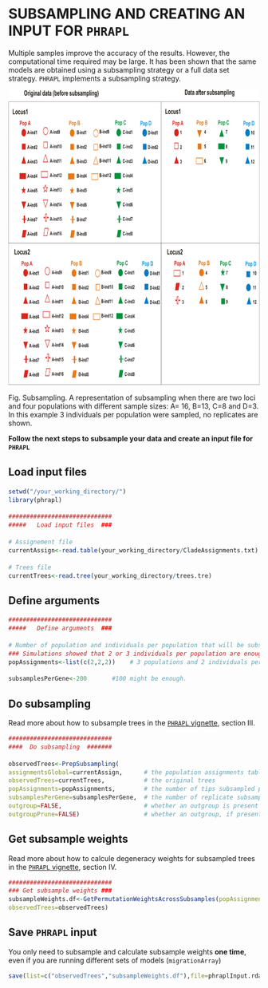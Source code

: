 SUBSAMPLING AND CREATING AN INPUT FOR `PHRAPL`
=======

Multiple samples improve the accuracy of the results. However, the computational time required may be large. It has been shown that the same models are obtained using a subsampling strategy or a full data set strategy. `PHRAPL` implements a subsampling strategy.

<img src="https://github.com/ariadnamorales/phrapl-manual/blob/master/images/subsampling.png?raw=true" width="811.5" height="592" />

Fig. Subsampling. A representation of subsampling when there are two loci and four populations with different sample sizes: A= 16, B=13, C=8 and D=3. In this example 3 individuals per population were sampled, no replicates are shown.

__Follow the next steps to subsample your data and create an input file for `PHRAPL`__

## Load input files

```r
setwd("/your_working_directory/")
library(phrapl)

#############################
#####   Load input files  ###

# Assignement file
currentAssign<-read.table(your_working_directory/CladeAssignments.txt)

# Trees file
currentTrees<-read.tree(your_working_directory/trees.tre)
```

## Define arguments

```r
#############################
#####   Define arguments  ###

# Number of population and individuals per population that will be subsampled
### Simulations showed that 2 or 3 individuals per population are enough.
popAssignments<-list(c(2,2,2))    # 3 populations and 2 individuals per population

subsamplesPerGene<-200       #100 might be enough.
```
 
## Do subsampling
Read more about how to subsample trees in the [`PHRAPL` vignette](https://github.com/bomeara/phrapl/blob/master/doc/phrapl_vignette.Rmd), section III.

```r
#############################
####  Do subsampling  #######

observedTrees<-PrepSubsampling(
assignmentsGlobal=currentAssign,      # the population assignments table
observedTrees=currentTrees,           # the original trees
popAssignments=popAssignments,        # the number of tips subsampled per population
subsamplesPerGene=subsamplesPerGene,  # the number of replicate subsamples to take per locus
outgroup=FALSE,                       # whether an outgroup is present in the dataset (TRUE or FALSE)
outgroupPrune=FALSE)                  # whether an outgroup, if present, should be excluded from the subsampled trees
```

## Get subsample weights
Read more about how to calcule degeneracy weights for subsampled trees in the [`PHRAPL` vignette](https://github.com/bomeara/phrapl/blob/master/doc/phrapl_vignette.Rmd), section IV.

```r
#############################
### Get subsample weights ###
subsampleWeights.df<-GetPermutationWeightsAcrossSubsamples(popAssignments=popAssignments,
observedTrees=observedTrees)
```

## Save `PHRAPL` input

You only need to subsample and calculate subsample weights __one time__, even if you are running different sets of models (`migrationArray`)
```r
save(list=c("observedTrees","subsampleWeights.df"),file=phraplInput.rda)
```